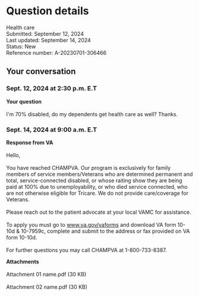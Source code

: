 # Question details

Health care
<br> Submitted: September 12, 2024
<br> Last updated: September 14, 2024
<br> Status: New
<br> Reference number: A-20230701-306466

## Your conversation

### Sept. 12, 2024 at 2:30 p.m. E.T

**Your question**
<br>
<br> I'm 70% disabled, do my dependents get health care as well? Thanks.

### Sept. 14, 2024 at 9:00 a.m. E.T

**Response from VA**
<br>
<br> Hello, 
<br>
<br> You have reached CHAMPVA. Our program is exclusively for family members of service members/Veterans who are determined permanent and total, service-connected disabled, or whose raiting show they are being paid at 100% due to unemployability, or who died service connected, who are not otherwise eligible for Tricare. We do not provide care/coverage for Veterans.
<br> 
<br> Please reach out to the patient advocate at your local VAMC for assistance.
<br> 
<br> To apply you must go to www.va.gov/vaforms and download VA form 10-10d & 10-7959c, complete and submit to the address or fax provided on VA form 10-10d.
<br> 
<br> For further questions you may call CHAMPVA at 1-800-733-8387.

**Attachments**
<br>
<br> Attachment 01 name.pdf (30 KB)
<br> 
<br> Attachment 02 name.pdf (30 KB)
